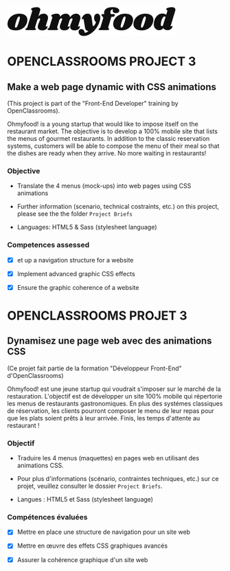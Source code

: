![OhmyFood](public/images/logo/ohmyfood.png)

# OPENCLASSROOMS PROJECT 3 

## Make a web page dynamic with CSS animations

(This project is part of the "Front-End Developer" training by OpenClassrooms).


Ohmyfood! is a young startup that would like to impose itself on the restaurant market. The objective is to develop a 100% mobile site that lists the menus of gourmet restaurants. In addition to the classic reservation systems, customers will be able to compose the menu of their meal so that the dishes are ready when they arrive. No more waiting in restaurants!

### Objective
- Translate the 4 menus (mock-ups) into web pages using CSS animations

- Further information (scenario, technical costraints, etc.) on this project, please see the the folder `Project Briefs`


- 	Languages: HTML5 & Sass (stylesheet language)

### Competences assessed

- [x] et up a navigation structure for a website
- [x] Implement advanced graphic CSS effects
- [x] Ensure the graphic coherence of a website


# OPENCLASSROOMS PROJET 3 

## Dynamisez une page web avec des animations CSS

(Ce projet fait partie de la formation "Développeur Front-End" d'OpenClassrooms)

Ohmyfood! est une jeune startup qui voudrait s'imposer sur le marché de la restauration. L'objectif est de développer un site 100% mobile qui répertorie les menus de restaurants gastronomiques. En plus des systémes classiques de réservation, les clients pourront composer le menu de leur repas pour que les plats soient prêts à leur arrivée. Finis, les temps d'attente au restaurant !

### Objectif
- Traduire les 4 menus (maquettes) en pages web en utilisant des animations CSS.

- Pour plus d'informations (scénario, contraintes techniques, etc.) sur ce projet, veuillez consulter le dossier `Project Briefs`.


- Langues : HTML5 et Sass (stylesheet language)

### Compétences évaluées

- [x] Mettre en place une structure de navigation pour un site web
- [x] Mettre en œuvre des effets CSS graphiques avancés
- [x] Assurer la cohérence graphique d'un site web


